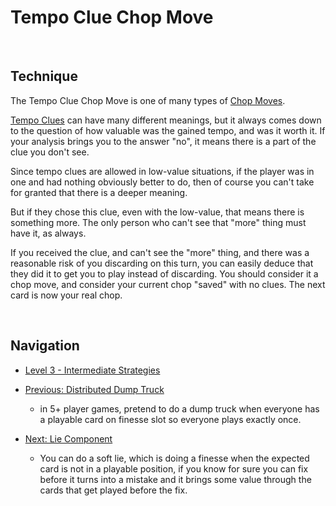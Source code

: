 # Tempo Clue Chop Move

<br />

## Technique

The Tempo Clue Chop Move is one of many types of [Chop Moves](https://github.com/agilbert1412/HanabiStrategy/blob/master/Categories/Chop%20Moves.md).

[Tempo Clues](https://github.com/agilbert1412/HanabiStrategy/blob/master/Strategy/Level%202%20-%20Beginner/28%20-%20Tempo%20Clue.md) can have many different meanings, but it always comes down to the question of how valuable was the gained tempo, and was it worth it. If your analysis brings you to the answer "no", it means there is a part of the clue you don't see.

Since tempo clues are allowed in low-value situations, if the player was in one and had nothing obviously better to do, then of course you can't take for granted that there is a deeper meaning.

But if they chose this clue, even with the low-value, that means there is something more. The only person who can't see that "more" thing must have it, as always.

If you received the clue, and can't see the "more" thing, and there was a reasonable risk of you discarding on this turn, you can easily deduce that they did it to get you to play instead of discarding. You should consider it a chop move, and consider your current chop "saved" with no clues. The next card is now your real chop.

<br />

## Navigation

* [Level 3 - Intermediate Strategies](https://github.com/agilbert1412/HanabiStrategy/blob/master/Strategy/Level%203%20-%20Intermediate/Level%203%20-%20Intermediate.md)

* [Previous: Distributed Dump Truck](https://github.com/agilbert1412/HanabiStrategy/blob/master/Strategy/Level%203%20-%20Intermediate/51%20-%20Distributed%20Dump%20Truck.md)
	* in 5+ player games, pretend to do a dump truck when everyone has a playable card on finesse slot so everyone plays exactly once.

* [Next: Lie Component](https://github.com/agilbert1412/HanabiStrategy/blob/master/Strategy/Level%203%20-%20Intermediate/53%20-%20Lie%20Component.md)
	* You can do a soft lie, which is doing a finesse when the expected card is not in a playable position, if you know for sure you can fix before it turns into a mistake and it brings some value through the cards that get played before the fix.